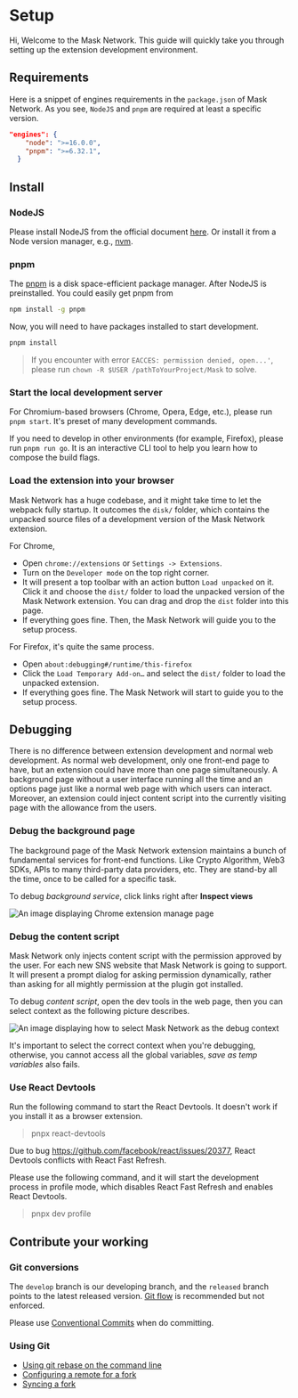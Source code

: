# Setup

Hi, Welcome to the Mask Network. This guide will quickly take you through setting up the extension development environment.

## Requirements

Here is a snippet of engines requirements in the `package.json` of Mask Network. As you see, `NodeJS` and `pnpm` are required at least a specific version.

```json
"engines": {
    "node": ">=16.0.0",
    "pnpm": ">=6.32.1",
  }
```

## Install

### NodeJS

Please install NodeJS from the official document [here](https://nodejs.org/en/). Or install it from a Node version manager, e.g., [nvm](https://github.com/nvm-sh/nvm).

### pnpm

The [pnpm](https://pnpm.io/) is a disk space-efficient package manager. After NodeJS is preinstalled. You could easily get pnpm from

```bash
npm install -g pnpm
```

Now, you will need to have packages installed to start development.

```bash
pnpm install
```

> If you encounter with error `EACCES: permission denied, open...'`, please run `chown -R $USER /pathToYourProject/Mask` to solve.

### Start the local development server

For Chromium-based browsers (Chrome, Opera, Edge, etc.), please run `pnpm start`. It's preset of many development commands.

If you need to develop in other environments (for example, Firefox), please run `pnpm run go`. It is an interactive CLI tool to help you learn how to compose the build flags.

### Load the extension into your browser

Mask Network has a huge codebase, and it might take time to let the webpack fully startup. It outcomes the `disk/` folder, which contains the unpacked source files of a development version of the Mask Network extension.

For Chrome,

- Open `chrome://extensions` or `Settings -> Extensions`.
- Turn on the `Developer mode` on the top right corner.
- It will present a top toolbar with an action button `Load unpacked` on it. Click it and choose the `dist/` folder to load the unpacked version of the Mask Network extension. You can drag and drop the `dist` folder into this page.
- If everything goes fine. Then, the Mask Network will guide you to the setup process.

For Firefox, it's quite the same process.

- Open `about:debugging#/runtime/this-firefox`
- Click the `Load Temporary Add-on…` and select the `dist/` folder to load the unpacked extension.
- If everything goes fine. The Mask Network will start to guide you to the setup process.

## Debugging

There is no difference between extension development and normal web development. As normal web development, only one front-end page to have, but an extension could have more than one page simultaneously. A background page without a user interface running all the time and an options page just like a normal web page with which users can interact. Moreover, an extension could inject content script into the currently visiting page with the allowance from the users.

### Debug the background page

The background page of the Mask Network extension maintains a bunch of fundamental services for front-end functions. Like Crypto Algorithm, Web3 SDKs, APIs to many third-party data providers, etc. They are stand-by all the time, once to be called for a specific task.

To debug _background service_, click links right after **Inspect views**

![An image displaying Chrome extension manage page](https://user-images.githubusercontent.com/5390719/103509131-5ce0cb00-4e9d-11eb-9aec-b24b9888b863.png)

### Debug the content script

Mask Network only injects content script with the permission approved by the user. For each new SNS website that Mask Network is going to support. It will present a prompt dialog for asking permission dynamically, rather than asking for all mightly permission at the plugin got installed.

To debug _content script_, open the dev tools in the web page,
then you can select context as the following picture describes.

![An image displaying how to select Mask Network as the debug context](https://user-images.githubusercontent.com/5390719/103509436-1a6bbe00-4e9e-11eb-9b18-bde021337944.png)

It's important to select the correct context when you're debugging,
otherwise, you cannot access all the global variables,
_save as temp variables_ also fails.

### Use React Devtools

Run the following command to start the React Devtools. It doesn't work if you install it as a browser extension.

> pnpx react-devtools

Due to bug <https://github.com/facebook/react/issues/20377>, React Devtools conflicts with React Fast Refresh.

Please use the following command, and it will start the development process in profile mode, which disables React Fast Refresh and enables React Devtools.

> pnpx dev profile

## Contribute your working

### Git conversions

The `develop` branch is our developing branch, and the `released` branch points to the latest released version.
[Git flow](https://github.com/nvie/gitflow) is recommended but not enforced.

Please use [Conventional Commits](https://www.conventionalcommits.org) when do committing.

### Using Git

- [Using git rebase on the command line](https://docs.github.com/en/github/getting-started-with-github/using-git-rebase-on-the-command-line)
- [Configuring a remote for a fork](https://docs.github.com/en/github/collaborating-with-issues-and-pull-requests/configuring-a-remote-for-a-fork)
- [Syncing a fork](https://docs.github.com/en/github/collaborating-with-issues-and-pull-requests)
